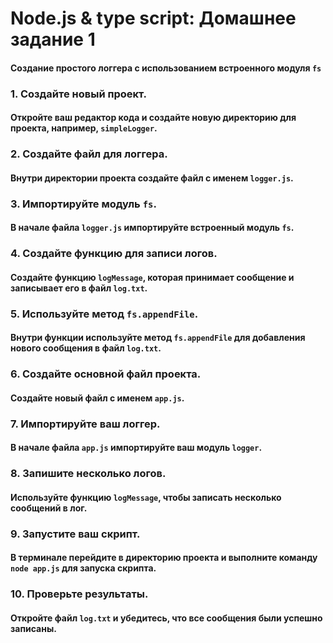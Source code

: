 # Node.js & type script: Домашнее задание 1
#### Создание простого логгера с использованием встроенного модуля `fs`


### 1. Создайте новый проект.
#### Откройте ваш редактор кода и создайте новую директорию для проекта, например, `simpleLogger`.


### 2. Создайте файл для логгера.
#### Внутри директории проекта создайте файл с именем `logger.js`.


### 3. Импортируйте модуль `fs`.
#### В начале файла `logger.js` импортируйте встроенный модуль `fs`.


### 4. Создайте функцию для записи логов.
#### Создайте функцию `logMessage`, которая принимает сообщение и записывает его в файл `log.txt`.


### 5. Используйте метод `fs.appendFile`.
#### Внутри функции используйте метод `fs.appendFile` для добавления нового сообщения в файл `log.txt`.


### 6. Создайте основной файл проекта.
#### Создайте новый файл с именем `app.js`.


### 7. Импортируйте ваш логгер.
#### В начале файла `app.js` импортируйте ваш модуль `logger`.


### 8. Запишите несколько логов.
#### Используйте функцию `logMessage`, чтобы записать несколько сообщений в лог.


### 9. Запустите ваш скрипт.
#### В терминале перейдите в директорию проекта и выполните команду `node app.js` для запуска скрипта.


### 10. Проверьте результаты.
#### Откройте файл `log.txt` и убедитесь, что все сообщения были успешно записаны.
